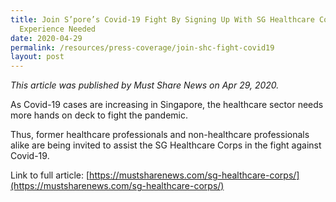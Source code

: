 ```yaml
---
title: Join S’pore’s Covid-19 Fight By Signing Up With SG Healthcare Corps, No
  Experience Needed
date: 2020-04-29
permalink: /resources/press-coverage/join-shc-fight-covid19
layout: post
---
```

*This article was published by Must Share News on Apr 29, 2020.*

As Covid-19 cases are increasing in Singapore, the healthcare sector needs more hands on deck to fight the pandemic.

Thus, former healthcare professionals and non-healthcare professionals alike are being invited to assist the SG Healthcare Corps in the fight against Covid-19.

Link to full article: [https://mustsharenews.com/sg-healthcare-corps/](https://mustsharenews.com/sg-healthcare-corps/)